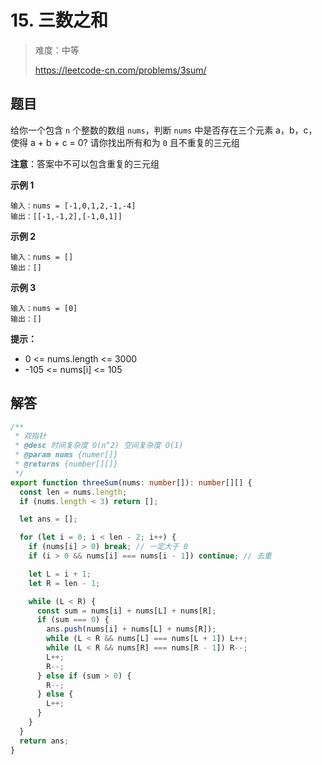 # 15. 三数之和

> 难度：中等
>
> https://leetcode-cn.com/problems/3sum/

## 题目

给你一个包含 `n` 个整数的数组 `nums`，判断 `nums` 中是否存在三个元素 a，b，c，使得 a + b + c = 0? 请你找出所有和为 `0` 且不重复的三元组

**注意**：答案中不可以包含重复的三元组

**示例 1**

```
输入：nums = [-1,0,1,2,-1,-4]
输出：[[-1,-1,2],[-1,0,1]]
```

**示例 2**

```
输入：nums = []
输出：[]
```

**示例 3**

```
输入：nums = [0]
输出：[]
```

**提示：**

- 0 <= nums.length <= 3000
- -105 <= nums[i] <= 105

## 解答

```typescript
/**
 * 双指针
 * @desc 时间复杂度 O(n^2) 空间复杂度 O(1)
 * @param nums {numer[]}
 * @returns {number[][]}
 */
export function threeSum(nums: number[]): number[][] {
  const len = nums.length;
  if (nums.length < 3) return [];

  let ans = [];

  for (let i = 0; i < len - 2; i++) {
    if (nums[i] > 0) break; // 一定大于 0
    if (i > 0 && nums[i] === nums[i - 1]) continue; // 去重

    let L = i + 1;
    let R = len - 1;

    while (L < R) {
      const sum = nums[i] + nums[L] + nums[R];
      if (sum === 0) {
        ans.push(nums[i] + nums[L] + nums[R]);
        while (L < R && nums[L] === nums[L + 1]) L++;
        while (L < R && nums[R] === nums[R - 1]) R--;
        L++;
        R--;
      } else if (sum > 0) {
        R--;
      } else {
        L++;
      }
    }
  }
  return ans;
}
```
